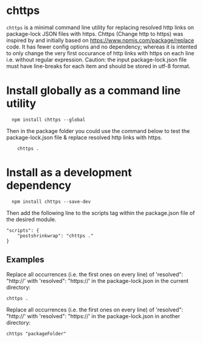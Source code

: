 # chttps
`chttps` is a minimal command line utility for replacing resolved http links on package-lock JSON files with https.
Chttps (Change http to https) was inspired by and initially based on https://www.npmjs.com/package/replace code. It has fewer config options and no dependency; whereas it is intented to only change the very first occurance of http links with https on each line i.e. without regular expression.
Caution: the input package-lock.json file must have line-breaks for each item and should be stored in utf-8 format.

# Install globally as a command line utility

```
  npm install chttps --global
```
Then in the package folder you could use the command below to test the package-lock.json file & replace resolved http links with https.
```
	chttps .
```

# Install as a development dependency

```
  npm install chttps --save-dev
```
Then add the following line to the scripts tag within the package.json file of the desired module.
```
"scripts": {
	"postshrinkwrap": "chttps ."
}
```

## Examples

Replace all occurrences (i.e. the first ones on every line) of 'resolved": "http://' with 'resolved": "https://' in the package-lock.json in the current directory:
```
chttps .
```

Replace all occurrences (i.e. the first ones on every line) of 'resolved": "http://' with 'resolved": "https://' in the package-lock.json in another directory:
```
chttps "packageFolder"
```
